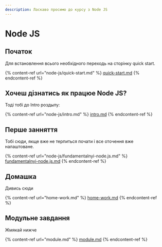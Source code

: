 ```yaml
---
description: Ласкаво просимо до курсу з Node JS
---
```


# Node JS

## Початок&#x20;

Для встановлення всього необхідного переходь на сторінку quick start.

{% content-ref url="node-js/quick-start.md" %}
[quick-start.md](node-js/quick-start.md)
{% endcontent-ref %}

## Хочеш дізнатись як працюе Node JS?

Тоді тобі до Intro роздылу:

{% content-ref url="node-js/intro.md" %}
[intro.md](node-js/intro.md)
{% endcontent-ref %}

## Перше занняття

Тобі сюди, якще вже не терпиться почати і все оточення вже налаштоване.

{% content-ref url="node-js/fundamentalnyi-node.js.md" %}
[fundamentalnyi-node.js.md](node-js/fundamentalnyi-node.js.md)
{% endcontent-ref %}

## Домашка

Дивись сюди

{% content-ref url="home-work.md" %}
[home-work.md](home-work.md)
{% endcontent-ref %}

## Модульне завдання

Жмякай нижче

{% content-ref url="module.md" %}
[module.md](module.md)
{% endcontent-ref %}

